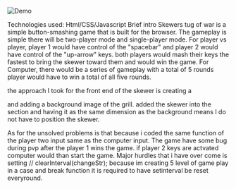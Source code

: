 ![Demo](./src/AppDemo.gif)

Technologies used: Html/CSS/Javascript
Brief intro
Skewers tug of war is a simple button-smashing game that is built for the browser. The gameplay is simple there will be two-player mode and single-player mode.
For player vs player, player 1 would have control of the "spacebar" and player 2 would have control of the "up-arrow" keys. both players would mash their keys the fastest to bring the skewer toward them and would win the game.
For Computer, there would be a series of gameplay with a total of 5 rounds player would have to win a total of all five rounds.

the approach I took for the front end of the skewer is creating a <section> and adding a background image of the grill. added the skewer into the section and having it as the same dimension as the background means I do not have to position the skewer.

As for the unsolved problems is that because i coded the same function of the player two input same as the computer input. The game have some bug during pvp after the player 1 wins the game. if player 2 keys are actvated computer would than start the game.
Major hurdles that i have over come is setting // clearInterval(changeStr);
because im creating 5 level of game play in a case and break function it is required to have setinterval be reset everyround.
